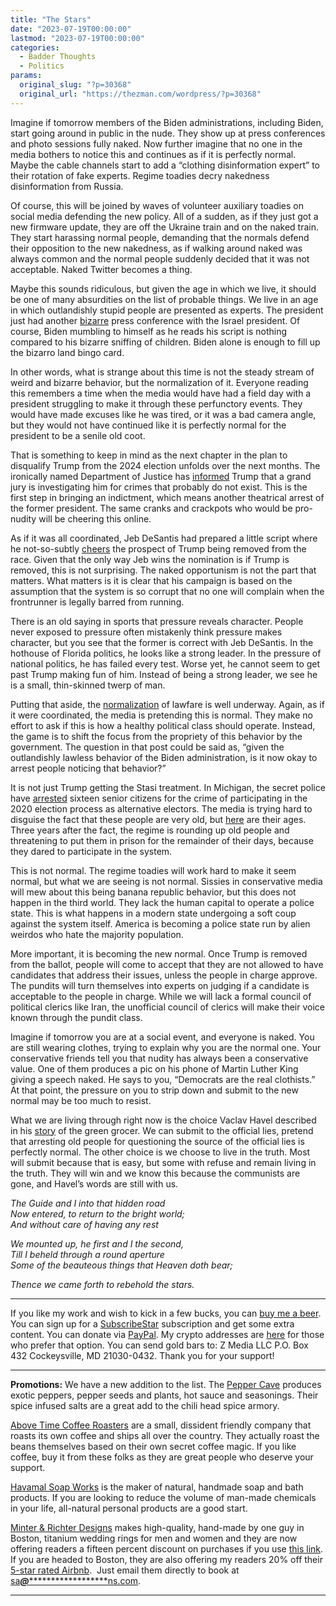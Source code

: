 ```yaml
---
title: "The Stars"
date: "2023-07-19T00:00:00"
lastmod: "2023-07-19T00:00:00"
categories:
  - Badder Thoughts
  - Politics
params:
  original_slug: "?p=30368"
  original_url: "https://thezman.com/wordpress/?p=30368"
---
```


Imagine if tomorrow members of the Biden administrations, including
Biden, start going around in public in the nude. They show up at press
conferences and photo sessions fully naked. Now further imagine that no
one in the media bothers to notice this and continues as if it is
perfectly normal. Maybe the cable channels start to add a “clothing
disinformation expert” to their rotation of fake experts. Regime toadies
decry nakedness disinformation from Russia.

Of course, this will be joined by waves of volunteer auxiliary toadies
on social media defending the new policy. All of a sudden, as if they
just got a new firmware update, they are off the Ukraine train and on
the naked train. They start harassing normal people, demanding that the
normals defend their opposition to the new nakedness, as if walking
around naked was always common and the normal people suddenly decided
that it was not acceptable. Naked Twitter becomes a thing.

Maybe this sounds ridiculous, but given the age in which we live, it
should be one of many absurdities on the list of probable things. We
live in an age in which outlandishly stupid people are presented as
experts. The president just had another <a
href="https://www.foxnews.com/media/mumbler-chief-bidens-lackluster-delivery-front-world-leader-draws-scorn-social-media"
rel="noopener" target="_blank">bizarre</a> press conference with the
Israel president. Of course, Biden mumbling to himself as he reads his
script is nothing compared to his bizarre sniffing of children. Biden
alone is enough to fill up the bizarro land bingo card.

In other words, what is strange about this time is not the steady stream
of weird and bizarre behavior, but the normalization of it. Everyone
reading this remembers a time when the media would have had a field day
with a president struggling to make it through these perfunctory events.
They would have made excuses like he was tired, or it was a bad camera
angle, but they would not have continued like it is perfectly normal for
the president to be a senile old coot.

That is something to keep in mind as the next chapter in the plan to
disqualify Trump from the 2024 election unfolds over the next months.
The ironically named Department of Justice has <a
href="https://www.cnbc.com/2023/07/18/trump-says-special-counsel-told-him-hes-a-target-in-jan-6-probe.html"
rel="noopener" target="_blank">informed</a> Trump that a grand jury is
investigating him for crimes that probably do not exist. This is the
first step in bringing an indictment, which means another theatrical
arrest of the former president. The same cranks and crackpots who would
be pro-nudity will be cheering this online.

As if it was all coordinated, Jeb DeSantis had prepared a little script
where he not-so-subtly <a
href="https://www.nbcnews.com/politics/2024-election/desantis-says-trump-ve-responded-forcefully-jan-6-rcna95018"
rel="noopener" target="_blank">cheers</a> the prospect of Trump being
removed from the race. Given that the only way Jeb wins the nomination
is if Trump is removed, this is not surprising. The naked opportunism is
not the part that matters. What matters is it is clear that his campaign
is based on the assumption that the system is so corrupt that no one
will complain when the frontrunner is legally barred from running.

There is an old saying in sports that pressure reveals character. People
never exposed to pressure often mistakenly think pressure makes
character, but you see that the former is correct with Jeb DeSantis. In
the hothouse of Florida politics, he looks like a strong leader. In the
pressure of national politics, he has failed every test. Worse yet, he
cannot seem to get past Trump making fun of him. Instead of being a
strong leader, we see he is a small, thin-skinned twerp of man.

Putting that aside, the <a
href="https://www.politico.com/news/2023/07/18/trump-top-rivals-jan-6-00106938"
rel="noopener" target="_blank">normalization</a> of lawfare is well
underway. Again, as if it were coordinated, the media is pretending this
is normal. They make no effort to ask if this is how a healthy political
class should operate. Instead, the game is to shift the focus from the
propriety of this behavior by the government. The question in that post
could be said as, “given the outlandishly lawless behavior of the Biden
administration, is it now okay to arrest people noticing that behavior?”

It is not just Trump getting the Stasi treatment. In Michigan, the
secret police have <a
href="https://www.cnn.com/2023/07/18/politics/michigan-fake-electors-bios/index.html"
rel="noopener" target="_blank">arrested</a> sixteen senior citizens for
the crime of participating in the 2020 election process as alternative
electors. The media is trying hard to disguise the fact that these
people are very old, but
<a href="https://twitter.com/RaheemKassam/status/1681398078803197961"
rel="noopener" target="_blank">here</a> are their ages. Three years
after the fact, the regime is rounding up old people and threatening to
put them in prison for the remainder of their days, because they dared
to participate in the system.

This is not normal. The regime toadies will work hard to make it seem
normal, but what we are seeing is not normal. Sissies in conservative
media will mew about this being banana republic behavior, but this does
not happen in the third world. They lack the human capital to operate a
police state. This is what happens in a modern state undergoing a soft
coup against the system itself. America is becoming a police state run
by alien weirdos who hate the majority population.

More important, it is becoming the new normal. Once Trump is removed
from the ballot, people will come to accept that they are not allowed to
have candidates that address their issues, unless the people in charge
approve. The pundits will turn themselves into experts on judging if a
candidate is acceptable to the people in charge. While we will lack a
formal council of political clerics like Iran, the unofficial council of
clerics will make their voice known through the pundit class.

Imagine if tomorrow you are at a social event, and everyone is naked.
You are still wearing clothes, trying to explain why you are the normal
one. Your conservative friends tell you that nudity has always been a
conservative value. One of them produces a pic on his phone of Martin
Luther King giving a speech naked. He says to you, “Democrats are the
real clothists.” At that point, the pressure on you to strip down and
submit to the new normal may be too much to resist.

What we are living through right now is the choice Vaclav Havel
described in his
[story](https://hac.bard.edu/amor-mundi/the-power-of-the-powerless-vaclav-havel-2011-12-23)
of the green grocer. We can submit to the official lies, pretend that
arresting old people for questioning the source of the official lies is
perfectly normal. The other choice is we choose to live in the truth.
Most will submit because that is easy, but some with refuse and remain
living in the truth. They will win and we know this because the
communists are gone, and Havel’s words are still with us.

*The Guide and I into that hidden road*  
*Now entered, to return to the bright world;*  
*And without care of having any rest*

*We mounted up, he first and I the second,*  
*Till I beheld through a round aperture*  
*Some of the beauteous things that Heaven doth bear;*

*Thence we came forth to rebehold the stars.*

------------------------------------------------------------------------

If you like my work and wish to kick in a few bucks, you can
<a href="https://www.buymeacoffee.com/mujolulu" rel="noopener"
target="_blank">buy me a beer</a>. You can sign up for a
<a href="https://www.subscribestar.com/the-z-blog" rel="noopener"
target="_blank">SubscribeStar</a> subscription and get some extra
content. You can donate via <a
href="https://www.paypal.com/donate/?cmd=_s-xclick&amp;hosted_button_id=UDAS2Q8JYA6CN&amp;source=url"
rel="noopener" target="_blank">PayPal</a>. My crypto addresses are
<a href="https://thezman.com/wordpress/?page_id=22713" rel="noopener"
target="_blank">here</a> for those who prefer that option. You can send
gold bars to: Z Media LLC P.O. Box 432 Cockeysville, MD 21030-0432.
Thank you for your support!

------------------------------------------------------------------------

**Promotions:** We have a new addition to the list. The
<a href="https://peppercave.com/shop/ols/products" rel="noopener"
target="_blank">Pepper Cave</a> produces exotic peppers, pepper seeds
and plants, hot sauce and seasonings. Their spice infused salts are a
great add to the chili head spice armory.

<a href="https://abovetimecoffee.com/" rel="noopener"
target="_blank">Above Time Coffee Roasters</a> are a small, dissident
friendly company that roasts its own coffee and ships all over the
country. They actually roast the beans themselves based on their own
secret coffee magic. If you like coffee, buy it from these folks as they
are great people who deserve your support.

<a href="https://havamalsoapworks.com/" rel="noopener"
target="_blank">Havamal Soap Works</a> is the maker of natural, handmade
soap and bath products. If you are looking to reduce the volume of
man-made chemicals in your life, all-natural personal products are a
good start.

<a href="https://www.minterandrichterdesigns.com/"
rel="noreferrer nofollow noopener" target="_blank">Minter &amp; Richter
Designs</a> makes high-quality, hand-made by one guy in Boston, titanium
wedding rings for men and women and they are now offering readers a
fifteen percent discount on purchases if you use
<a href="https://www.minterandrichterdesigns.com/discount/ZMAN"
rel="noreferrer nofollow noopener" target="_blank">this link</a>.
<span class="highlight"><span class="colour"><span class="font"><span class="size">If
you are headed to Boston, they are also offering my readers 20% off
their <a
href="https://www.airbnb.com/users/7988017/listings?user_id=7988017&amp;s=3"
rel="noopener noreferrer" target="_blank">5-star rated Airbnb</a>.  Just
email them directly to book at
<a href="mailto:sa***@*********************ns.com"
data-original-string="R17I1zG1MbqbuqHIN4qZNQ==cb7rngJRNkLNEHsJ8cdHYscS3qOxdGFhjWtXJEX4QJeZmNAkRXqKHmQuMapkwjZpi3n"><span
class="apbct-email-encoder"
data-original-string="Q0j3D8fu1ssGdoqRXcVa7w==cb7EdYD5oRiXH09e9Edi0BxIBShDZx7Gfxy31a9mh38fLrwi1DrSmNvQVuwCpbBxMVi"
title="This contact has been encoded by Anti-Spam by CleanTalk. Click to decode. To finish the decoding make sure that JavaScript is enabled in your browser.">sa<span
class="apbct-blur">***</span>@<span
class="apbct-blur">*********************</span>ns.com</span></a>.</span></span></span></span>

------------------------------------------------------------------------
